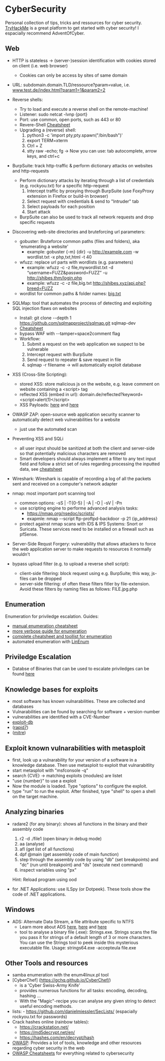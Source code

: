 # CyberSecurity
Personal collection of tips, tricks and ressources for cyber security. [TryHackMe](https://tryhackme.com/) is a great platform to get started with cyber security! I espacially recommend AdventOfCyber.

## Web
- HTTP is stateless &rarr; (server-)session identification with cookies stored on client (i.e. web browser)
    - Cookies can only be access by sites of same domain
- URL: subdomain.domain.TLD/ressource?param=value, i.e. www.test.de/index.html?param1=1&param2=2
- Reverse shells:
    - Try to load and execute a reverse shell on the remote-machine!
    - Listener: sudo netcat -lvnp {port}
    - Port: use common, open ports, such as 443 or 80
    - Revere-Shell [Cheatsheet](https://github.com/swisskyrepo/PayloadsAllTheThings/blob/master/Methodology%20and%20Resources/Reverse%20Shell%20Cheatsheet.md#bash-tcp)
    - Upgrading a (reverse) shell:
        1. python3 -c 'import pty;pty.spawn("/bin/bash")'
        2. export TERM=xterm
        3. Ctrl + Z
        4. stty raw -echo; fg
        &rarr; Now you can use: tab autocomplete, arrow keys, and ctrl+c

- BurpSuite: track http-traffic & perform dictionary attacks on websites and http-requests
    - Perform dictionary attacks by iterating through a list of credentials (e.g. rockyou.txt) for a specific http-request
        1. Intercept traffic by proxying through BurpSuite (use FoxyProxy extension in Firefox or build-in browser)
        2. Select request with credentials & send to "Intruder" tab
        3. Select payloads for each position
        4. Start attack
    - BurpSuite can also be used to track all network requests and drop specific requests
- Discovering web-site directories and bruteforcing url parameters:
    - gobuster: Bruteforce common paths (files and folders), aka 'enumerating a website'
        - example: gobuster {-m} {dir} -u http://example.com -w wordlist.txt -x php,txt,html -t 40
    - wfuzz: replace url parts with wordlists (e.g. parameters)
        - example: wfuzz -c -z file,mywordlist.txt -d “username=FUZZ&password=FUZZ” -u http://shibes.thm/login.php
        - example: wfuzz -c -z file,big.txt http://shibes.xyz/api.php?breed=FUZZ
    - wordlist for common paths & folder names: [big.txt](https://github.com/danielmiessler/SecLists/blob/master/Discovery/Web-Content/big.txt)
- SQLMap: tool that automates the process of detecting and exploiting SQL injection flaws on websites
    - Install: git clone --depth 1 <https://github.com/sqlmapproject/sqlmap.git> sqlmap-dev
    - [Cheatsheet](https://www.security-sleuth.com/sleuth-blog/2017/1/3/sqlmap-cheat-sheet)
    - bypass WAF with --tamper=space2comment flag
    - Workflow:
        1. Submit a request on the web application we suspect to be vulnerable
        2. Intercept request with BurpSuite
        3. Send request to repeater & save request in file
        4. sqlmap -r filename &rarr; will automatically exploit database
- XSS (Cross-Site Scripting):
    - stored XSS: store malicious js on the website, e.g. leave comment on website containing a \<script> tag 
    - reflected XSS (embed in url): domain.de/reflected?keyword=\<script>alert(1)\</script>
    - XSS Payloads: [here](https://github.com/swisskyrepo/PayloadsAllTheThings/tree/master/XSS%20Injection) and [here](https://github.com/payloadbox/xss-payload-list)
- OWASP ZAP: open-source web application security scanner to automatically detect web vulnerabilities for a website
    - just use the automated scan
- Preventing XSS and SQLi
    -  all user input should be sanitized at both the client and server-side so that potentially malicious characters are removed
    - Smart developers should always implement a filter to any text input field and follow a strict set of rules regarding processing the inputted data, see [cheatsheet](https://github.com/OWASP/CheatSheetSeries/blob/master/cheatsheets/Input_Validation_Cheat_Sheet.md)
- Wireshark: Wireshark is capable of recording a log of all the packets sent and received on a computer's network adapter
- nmap: most important port scanning tool
    - common options: -sS | -T{0-5} | -A | -O | -sV | -Pn
    - use scripting engine to performe advanced analysis tasks:
        - https://nmap.org/nsedoc/scripts/
        - exapmle: nmap --script ftp-proftpd-backdoor -p 21 {ip_address}
    - protect against nmap scans with IDS & IPS Systems: Snort or Suricata. These services need to be installed on a firewall such as pfSense.
- Server-Side Requst Forgery: vulnerability that allows attackers to force the web application server to make requests to resources it normally wouldn't
- bypass upload filter (e.g. to upload a reverse shell script):
    - client-side filtering: block request using e.g. BurpSuite; this way, js-files can be dropped
    - server-side filtering: of often these filters fitler by file-extension. Avoid these filters by naming files as follows: FILE.jpg.php

## Enumeration
Enumeration for priviledge escalation. Guides:
- [manual enumeration cheatsheet](https://blog.g0tmi1k.com/2011/08/basic-linux-privilege-escalation)
- [more verbose guide for enumeration](https://payatu.com/guide-linux-privilege-escalation)
- [complete cheatsheet and toollist for enumeration](https://github.com/swisskyrepo/PayloadsAllTheThings/blob/master/Methodology%20and%20Resources/Linux%20-%20Privilege%20Escalation.md#tools)
- automated enumeration with [LinEnum](https://raw.githubusercontent.com/rebootuser/LinEnum/master/LinEnum.sh)

## Priviledge Escalation
- Databse of Binaries that can be used to escalate priviledges can be found [here](https://gtfobins.github.io/)

## Knowledge bases for exploits
- most software has known vulnarabilities. These are collected and databases
- Vulnarabilities can be found by searching for software + version-number
- vulnerabilities are identified with a CVE-Number
- [exploit-db](https://www.exploit-db.com/)
- ([rapid7](https://www.rapid7.com/))
- ([mitre](https://cve.mitre.org/cve/))

## Exploit known vulnarabilities with metasploit
- first, look up a vulnarability for your version of a software in a knowledge database. Then use metasploit to exploit that vulnarabitlity
- start metasploit with "msfconsole -q"
- search {CVE} &rarr; matching exploits (modules) are listet
- "use {number}" to use a exploit
- Now the module is loaded. Type "options" to configure the exploit.
- type "run" to run the exploit. After finished, type "shell" to open a shell on the target machine.

## Analyzing binaries
- radare2 (for any binary): shows all functions in the binary and their assembly code
    1. r2 -d ./file1 (open binary in debug mode)
    2. aa (analyse)
    3. afl (get list of all functions)
    4. dpf @main (get assembly code of main function)
    5. step through the assembly code by using "db" (set breakpoints) and "dc" (run until breakpoint) and "ds" (execute next command)
    6. inspect variables using "px"
    
    Hint: Reload program using ood
- for .NET Applications: use ILSpy (or Dotpeek). These tools show the code of .NET applications.

## Windows
- ADS: Alternate Data Stream, a file attribute specific to NTFS
    - Learn more about ADS [here](https://blog.malwarebytes.com/101/2015/07/introduction-to-alternate-data-streams/), [here](https://blog.foldersecurityviewer.com/ntfs-alternate-data-streams-the-good-and-the-bad/) and [here](http://www.winfaq.de/faq_html/Content/tip1500/onlinefaq.php?h=tip1915.htm)
    - tool to analyse a binary file (.exe): Strings.exe. Strings scans the file you pass it for strings of a default length of 3 or more characters. You can use the Strings tool to peek inside this mysterious executable file. Usage: strings64.exe -accepteula file.exe


## Other Tools and resources
- samba enumeration with the enum4linux.pl tool
- [CyberChef] (https://gchq.github.io/CyberChef/)
    - is a 'Cyber Swiss-Army Knife'
    - provides numerous functions for all tasks: encoding, decoding, hashing ...
    - With the "Magic"-recipe you can analyse any given string to detect useful encoding methods.
- lists:
        -  https://github.com/danielmiessler/SecLists/ (espacially rockyou.txt for passwords)
- Crack hashes online (rainbow tables):
    - https://crackstation.net/ 
    - https://md5decrypt.net/en/ 
    - https://hashes.com/en/decrypt/hash 
- [OWASP](https://owasp.org/): Provides a lot of tools, knowledge and other resources regarding cyber security in the web
- [OWASP Cheatsheets](https://github.com/OWASP/CheatSheetSeries/tree/master/cheatsheets) for everything related to cybersecurity

